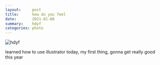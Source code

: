 ```yaml
---
layout:     post
title:      how do you feel
date:       2021-01-08
summary:    hdyf
categories: photo
---
```


![hdyf](https://i.imgur.com/zGG8Uro.jpg)

learned how to use illustrator today, my first thing, gonna get really good this year
